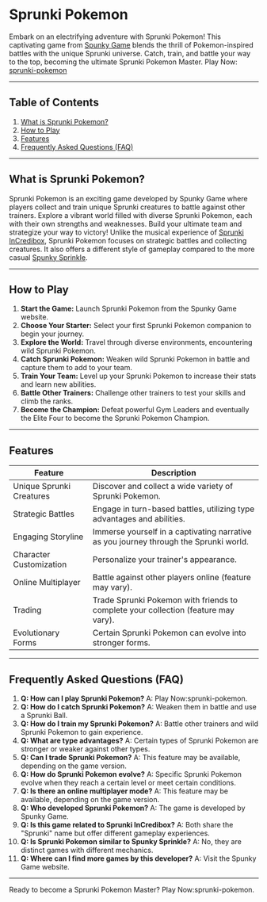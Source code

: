 # Sprunki Pokemon

Embark on an electrifying adventure with Sprunki Pokemon!  This captivating game from [Spunky Game](https://spunky.games) blends the thrill of Pokemon-inspired battles with the unique Sprunki universe.  Catch, train, and battle your way to the top, becoming the ultimate Sprunki Pokemon Master. Play Now: [sprunki-pokemon](https://spunky.games/sprunki-pokemon)

---

## Table of Contents

1. [What is Sprunki Pokemon?](#what-is-sprunki-pokemon)
2. [How to Play](#how-to-play)
3. [Features](#features)
4. [Frequently Asked Questions (FAQ)](#faq)

---

## What is Sprunki Pokemon? <a name="what-is-sprunki-pokemon"></a>

Sprunki Pokemon is an exciting game developed by Spunky Game where players collect and train unique Sprunki creatures to battle against other trainers.  Explore a vibrant world filled with diverse Sprunki Pokemon, each with their own strengths and weaknesses.  Build your ultimate team and strategize your way to victory! Unlike the musical experience of [Sprunki InCredibox](https://sprunki.es/), Sprunki Pokemon focuses on strategic battles and collecting creatures. It also offers a different style of gameplay compared to the more casual [Spunky Sprinkle](https://spunky.games/spunky-sprinkle).

---

## How to Play <a name="how-to-play"></a>

1. **Start the Game:**  Launch Sprunki Pokemon from the Spunky Game website.
2. **Choose Your Starter:** Select your first Sprunki Pokemon companion to begin your journey.
3. **Explore the World:**  Travel through diverse environments, encountering wild Sprunki Pokemon.
4. **Catch Sprunki Pokemon:** Weaken wild Sprunki Pokemon in battle and capture them to add to your team.
5. **Train Your Team:**  Level up your Sprunki Pokemon to increase their stats and learn new abilities.
6. **Battle Other Trainers:** Challenge other trainers to test your skills and climb the ranks.
7. **Become the Champion:** Defeat powerful Gym Leaders and eventually the Elite Four to become the Sprunki Pokemon Champion.


---

## Features <a name="features"></a>

| Feature | Description |
|---|---|
| Unique Sprunki Creatures | Discover and collect a wide variety of Sprunki Pokemon. |
| Strategic Battles |  Engage in turn-based battles, utilizing type advantages and abilities. |
| Engaging Storyline |  Immerse yourself in a captivating narrative as you journey through the Sprunki world. |
| Character Customization |  Personalize your trainer's appearance. |
| Online Multiplayer |  Battle against other players online (feature may vary). |
| Trading | Trade Sprunki Pokemon with friends to complete your collection (feature may vary). |
| Evolutionary Forms |  Certain Sprunki Pokemon can evolve into stronger forms. |



---

## Frequently Asked Questions (FAQ) <a name="faq"></a>

1. **Q: How can I play Sprunki Pokemon?** A: Play Now:sprunki-pokemon.
2. **Q: How do I catch Sprunki Pokemon?** A: Weaken them in battle and use a Sprunki Ball.
3. **Q: How do I train my Sprunki Pokemon?** A: Battle other trainers and wild Sprunki Pokemon to gain experience.
4. **Q: What are type advantages?** A: Certain types of Sprunki Pokemon are stronger or weaker against other types.
5. **Q: Can I trade Sprunki Pokemon?** A: This feature may be available, depending on the game version.
6. **Q: How do Sprunki Pokemon evolve?** A: Specific Sprunki Pokemon evolve when they reach a certain level or meet certain conditions.
7. **Q:  Is there an online multiplayer mode?** A:  This feature may be available, depending on the game version.
8. **Q: Who developed Sprunki Pokemon?** A:  The game is developed by Spunky Game.
9. **Q: Is this game related to Sprunki InCredibox?** A: Both share the "Sprunki" name but offer different gameplay experiences.
10. **Q: Is Sprunki Pokemon similar to Spunky Sprinkle?** A: No, they are distinct games with different mechanics.
11. **Q: Where can I find more games by this developer?** A: Visit the Spunky Game website.

---

Ready to become a Sprunki Pokemon Master? Play Now:sprunki-pokemon.
